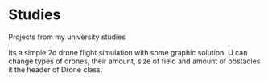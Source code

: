 # Studies
Projects from my university studies

Its a simple 2d drone flight simulation with some graphic solution.
U can change types of drones, their amount, size of field and amount of obstacles it the header of Drone class.
